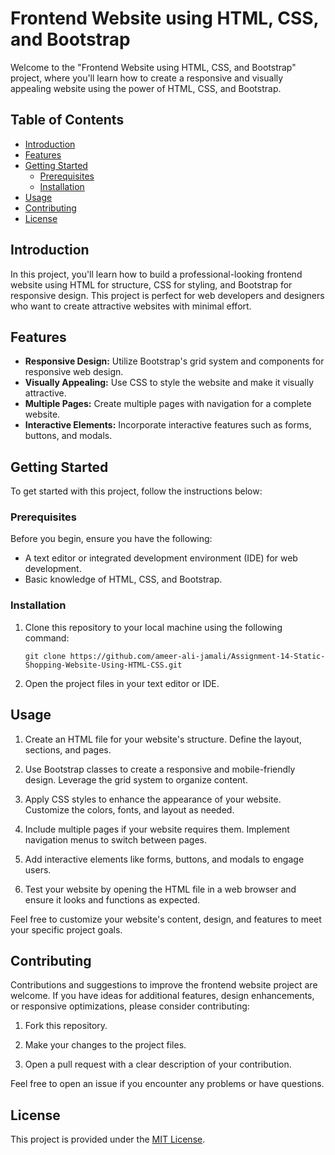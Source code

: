 # Frontend Website using HTML, CSS, and Bootstrap

Welcome to the "Frontend Website using HTML, CSS, and Bootstrap" project, where you'll learn how to create a responsive and visually appealing website using the power of HTML, CSS, and Bootstrap.

## Table of Contents

- [Introduction](#introduction)
- [Features](#features)
- [Getting Started](#getting-started)
  - [Prerequisites](#prerequisites)
  - [Installation](#installation)
- [Usage](#usage)
- [Contributing](#contributing)
- [License](#license)

## Introduction

In this project, you'll learn how to build a professional-looking frontend website using HTML for structure, CSS for styling, and Bootstrap for responsive design. This project is perfect for web developers and designers who want to create attractive websites with minimal effort.

## Features

- **Responsive Design:** Utilize Bootstrap's grid system and components for responsive web design.
- **Visually Appealing:** Use CSS to style the website and make it visually attractive.
- **Multiple Pages:** Create multiple pages with navigation for a complete website.
- **Interactive Elements:** Incorporate interactive features such as forms, buttons, and modals.

## Getting Started

To get started with this project, follow the instructions below:

### Prerequisites

Before you begin, ensure you have the following:

- A text editor or integrated development environment (IDE) for web development.
- Basic knowledge of HTML, CSS, and Bootstrap.

### Installation

1. Clone this repository to your local machine using the following command:

   ```
   git clone https://github.com/ameer-ali-jamali/Assignment-14-Static-Shopping-Website-Using-HTML-CSS.git
   ```

2. Open the project files in your text editor or IDE.

## Usage

1. Create an HTML file for your website's structure. Define the layout, sections, and pages.

2. Use Bootstrap classes to create a responsive and mobile-friendly design. Leverage the grid system to organize content.

3. Apply CSS styles to enhance the appearance of your website. Customize the colors, fonts, and layout as needed.

4. Include multiple pages if your website requires them. Implement navigation menus to switch between pages.

5. Add interactive elements like forms, buttons, and modals to engage users.

6. Test your website by opening the HTML file in a web browser and ensure it looks and functions as expected.

Feel free to customize your website's content, design, and features to meet your specific project goals.

## Contributing

Contributions and suggestions to improve the frontend website project are welcome. If you have ideas for additional features, design enhancements, or responsive optimizations, please consider contributing:

1. Fork this repository.

2. Make your changes to the project files.

3. Open a pull request with a clear description of your contribution.

Feel free to open an issue if you encounter any problems or have questions.

## License

This project is provided under the [MIT License](LICENSE).
